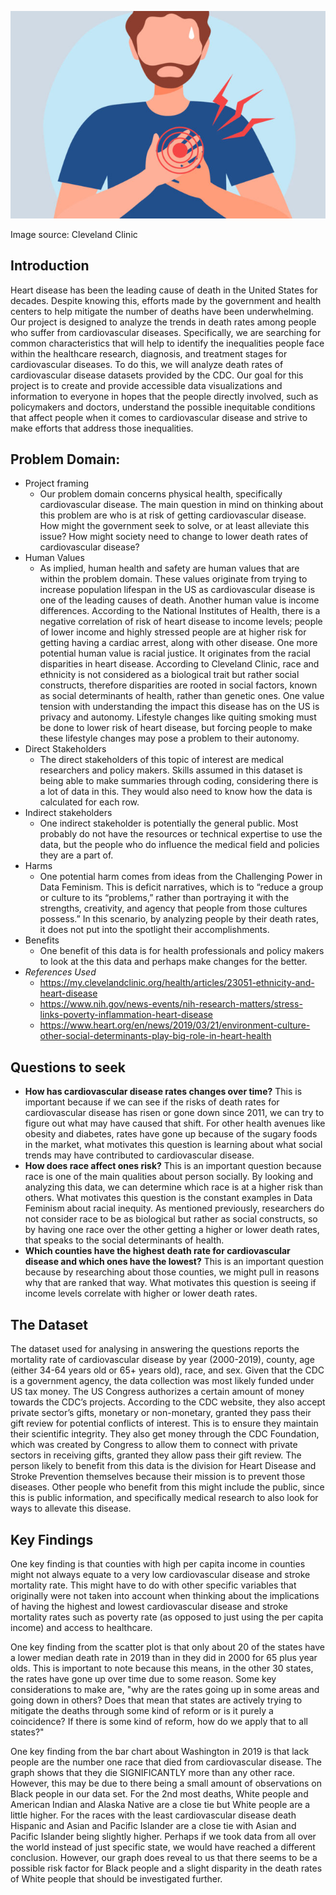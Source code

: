 ![Drawing of a man about to have a stroke](heart_disease_photo.jpeg)

Image source: Cleveland Clinic

## Introduction 

Heart disease has been the leading cause of death in the United States for decades. Despite knowing this, efforts made by the government and health centers to help mitigate the number of deaths have been underwhelming. Our project is designed to analyze the trends in death rates among people who suffer from cardiovascular diseases. Specifically, we are searching for common characteristics that will help to identify the inequalities people face within the healthcare research, diagnosis, and treatment stages for cardiovascular diseases. To do this, we will analyze death rates of cardiovascular disease datasets provided by the CDC. Our goal for this project is to create and provide accessible data visualizations and information to everyone in hopes that the people directly involved, such as policymakers and doctors, understand the possible inequitable conditions that affect people when it comes to cardiovascular disease and strive to make efforts that address those inequalities.

## Problem Domain:
 - Project framing
    - Our problem domain concerns physical health, specifically cardiovascular disease. The main question in mind on thinking about this problem are who is at risk of getting cardiovascular disease. How might the government seek to solve, or at least alleviate this issue? How might society need to change to lower death rates of cardiovascular disease?
- Human Values
  - As implied, human health and safety are human values that are within the problem domain. These values originate from trying to increase population lifespan in the US as cardiovascular disease is one of the leading causes of death. Another human value is income differences. According to the National Institutes of Health, there is a negative correlation of risk of heart disease to income levels; people of lower income and highly stressed people are at higher risk for getting having a cardiac arrest, along with other disease. One more potential human value is racial justice. It originates from the racial disparities in heart disease. According to Cleveland Clinic, race and ethnicity is not considered as a biological trait but rather social constructs, therefore disparities are rooted in social factors, known as social determinants of health, rather than genetic ones. One value tension with understanding the impact this disease has on the US is privacy and autonomy. Lifestyle changes like quiting smoking must be done to lower risk of heart disease, but forcing people to make these lifestyle changes may pose a problem to their autonomy.
- Direct Stakeholders
  - The direct stakeholders of this topic of interest are medical researchers and policy makers. Skills assumed in this dataset is being able to make summaries through coding, considering there is a lot of data in this. They would also need to know how the data is calculated for each row.
- Indirect stakeholders
  - One indirect stakeholder is potentially the general public. Most probably do not have the resources or technical expertise to use the data, but the people who do influence the medical field and policies they are a part of.
- Harms
  - One potential harm comes from ideas from the Challenging Power in Data Feminism. This is deficit narratives, which is to “reduce a group or culture to its “problems,” rather than portraying it with the strengths, creativity, and agency that people from those cultures possess.” In this scenario, by analyzing people by their death rates, it does not put into the spotlight their accomplishments.
- Benefits
  - One benefit of this data is for health professionals and policy makers to look at the this data and perhaps make changes for the better.
 - _References Used_
    - https://my.clevelandclinic.org/health/articles/23051-ethnicity-and-heart-disease
    - https://www.nih.gov/news-events/nih-research-matters/stress-links-poverty-inflammation-heart-disease
    - https://www.heart.org/en/news/2019/03/21/environment-culture-other-social-determinants-play-big-role-in-heart-health

## Questions to seek
* **How has cardiovascular disease rates changes over time?** This is important because if we can see if the risks of death rates for cardiovascular disease has risen or gone down since 2011, we can try to figure out what may have caused that shift. For other health avenues like obesity and diabetes, rates have gone up because of the sugary foods in the market, what motivates this question is learning about what social trends may have contributed to cardiovascular disease.
* **How does race affect ones risk?** This is an important question because race is one of the main qualities about person socially. By looking and analyzing this data, we can determine which race is at a higher risk than others. What motivates this question is the constant examples in Data Feminism about racial inequity. As mentioned previously, researchers do not consider race to be as biological but rather as social constructs, so by having one race over the other getting a higher or lower death rates, that speaks to the social determinants of health.
* **Which counties have the highest death rate for cardiovascular disease and which ones have the lowest?** This is an important question because by researching about those counties, we might pull in reasons why that are ranked that way. What motivates this question is seeing if income levels correlate with higher or lower death rates.

## The Dataset
The dataset used for analysing in answering the questions reports the mortality rate of cardiovascular disease by year (2000-2019), county, age (either 34-64 years old or 65+ years old), race, and sex. Given that the CDC is a government agency, the data collection was most likely funded under US tax money. The US Congress authorizes a certain amount of money towards the CDC’s projects. According to the CDC website, they also accept private sector’s gifts, monetary or non-monetary, granted they pass their gift review for potential conflicts of interest. This is to ensure they maintain their scientific integrity. They also get money through the CDC Foundation, which was created by Congress to allow them to connect with private sectors in receiving gifts, granted they allow pass their gift review. The person likely to benefit from this data is the division for Heart Disease and Stroke Prevention themselves because their mission is to prevent those diseases. Other people who benefit from this might include the public, since this is public information, and specifically medical research to also look for ways to allevate this disease. 

## Key Findings
One key finding is that counties with high per capita income in counties might not always equate to a very low cardiovascular disease and stroke mortality rate. This might have to do with other specific variables that originally were not taken into account when thinking about the implications of having the highest and lowest cardiovascular disease and stroke mortality rates such as poverty rate (as opposed to just using the per capita income) and access to healthcare.

One key finding from the scatter plot is that only about 20 of the states have a lower median death rate in 2019 than in they did in 2000 for 65 plus year olds. This is important to note because this means, in the other 30 states, the rates have gone up over time due to some reason. Some key considerations to make are, "why are the rates going up in some areas and going down in others? Does that mean that states are actively trying to mitigate the deaths through some kind of reform or is it purely a coincidence? If there is some kind of reform, how do we apply that to all states?"

One key finding from the bar chart about Washington in 2019 is that lack people are the number one race that died from cardiovascular disease. The graph shows that they die SIGNIFICANTLY more than any other race. However, this may be due to there being a small amount of observations on Black people in our data set. For the 2nd most deaths, White people and American Indian and Alaska Native are a close tie but White people are a little higher. For the races with the least cardiovascular disease death Hispanic and Asian and Pacific Islander are a close tie with Asian and Pacific Islander being slightly higher. Perhaps if we took data from all over the world instead of just
specific state, we would have reached a different conclusion. However, our graph does reveal to us that there seems to be a possible risk factor for Black people and a slight disparity in the death rates of White people that should be investigated further.